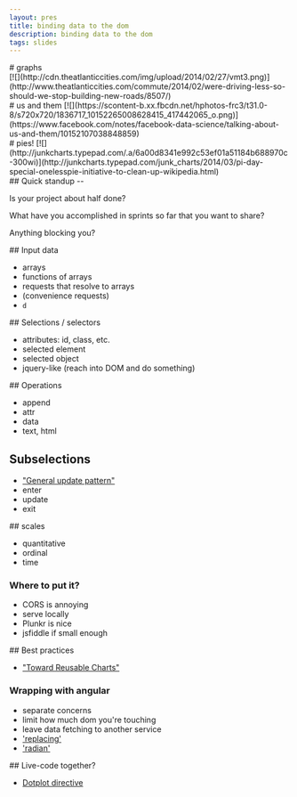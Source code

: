 ```yaml
---
layout: pres
title: binding data to the dom
description: binding data to the dom
tags: slides
---
```


<section>
	<section>
# graphs
</section>
	<section>
[![](http://cdn.theatlanticcities.com/img/upload/2014/02/27/vmt3.png)](http://www.theatlanticcities.com/commute/2014/02/were-driving-less-so-should-we-stop-building-new-roads/8507/)
</section>
	<section>
# us and them
[![](https://scontent-b.xx.fbcdn.net/hphotos-frc3/t31.0-8/s720x720/1836717_10152265008628415_417442065_o.png)](https://www.facebook.com/notes/facebook-data-science/talking-about-us-and-them/10152107038848859)
</section>
	<section>
# pies!
[![](http://junkcharts.typepad.com/.a/6a00d8341e992c53ef01a51184b688970c-300wi)](http://junkcharts.typepad.com/junk_charts/2014/03/pi-day-special-onelesspie-initiative-to-clean-up-wikipedia.html)
</section>
</section>
<section>
## Quick standup --

Is your project about half done?

What have you accomplished in sprints so far that you want to share?

Anything blocking you?
</section>
<section>
	<section>
## Input data

- arrays
- functions of arrays
- requests that resolve to arrays
- (convenience requests)
- `d`
</section>
	<section>
## Selections / selectors

- attributes: id, class, etc.
- selected element
- selected object
- jquery-like (reach into DOM and do something)
</section>
	<section>
## Operations

- append
- attr
- data
- text, html
</section>
	<section>

## Subselections

- ["General update pattern"](http://bl.ocks.org/mbostock/3808218)
- enter
- update
- exit
</section>
	<section>
## scales

- quantitative
- ordinal
- time
</section>
	<section>

### Where to put it?

- CORS is annoying
- serve locally
- Plunkr is nice
- jsfiddle if small enough
</section>
	<section>
## Best practices

- ["Toward Reusable Charts"](http://bost.ocks.org/mike/chart/)
</section>
	<section>

### Wrapping with angular

- separate concerns
- limit how much dom you're touching
- leave data fetching to another service
- ['replacing'](http://alexandros.resin.io/angular-d3-svg/)
- ['radian'](http://openbrainsrc.github.io/Radian/index.html)
</section>
	<section>
## Live-code together?

- [Dotplot directive](http://plnkr.co/edit/NlvdXdlX4IR14jSbAHPM?p=info)
</section>

</section>


